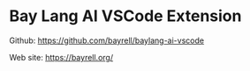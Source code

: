 # Bay Lang AI VSCode Extension

Github: https://github.com/bayrell/baylang-ai-vscode

Web site: https://bayrell.org/
